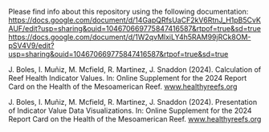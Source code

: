 Please find info about this repository using the following documentation:
https://docs.google.com/document/d/14GapQRfsUaCF2kV6RtnJ_H1pB5CvKAUF/edit?usp=sharing&ouid=104670669775847416587&rtpof=true&sd=true
https://docs.google.com/document/d/1W2qvMlxiLY4h5RAM99jRCk8OM-pSV4V9/edit?usp=sharing&ouid=104670669775847416587&rtpof=true&sd=true

J. Boles, I. Muñiz, M. Mcfield, R. Martinez, J. Snaddon (2024). Calculation of Reef Health Indicator Values. In: Online Supplement for the 2024 Report Card on the Health of the Mesoamerican Reef. www.healthyreefs.org

J. Boles, I. Muñiz, M. Mcfield, R. Martinez, J. Snaddon (2024). Presentation of Indicator Value Data Visualizations. In: Online Supplement for the 2024 Report Card on the Health of the Mesoamerican Reef. www.healthyreefs.org
